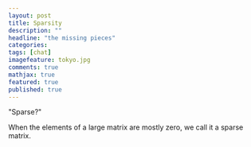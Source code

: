 ```yaml
---
layout: post
title: Sparsity
description: ""
headline: "the missing pieces"
categories: 
tags: [chat]
imagefeature: tokyo.jpg
comments: true
mathjax: true
featured: true
published: true
---
```


"Sparse?"



When the elements of a large matrix are mostly zero, we call it a sparse matrix. 
